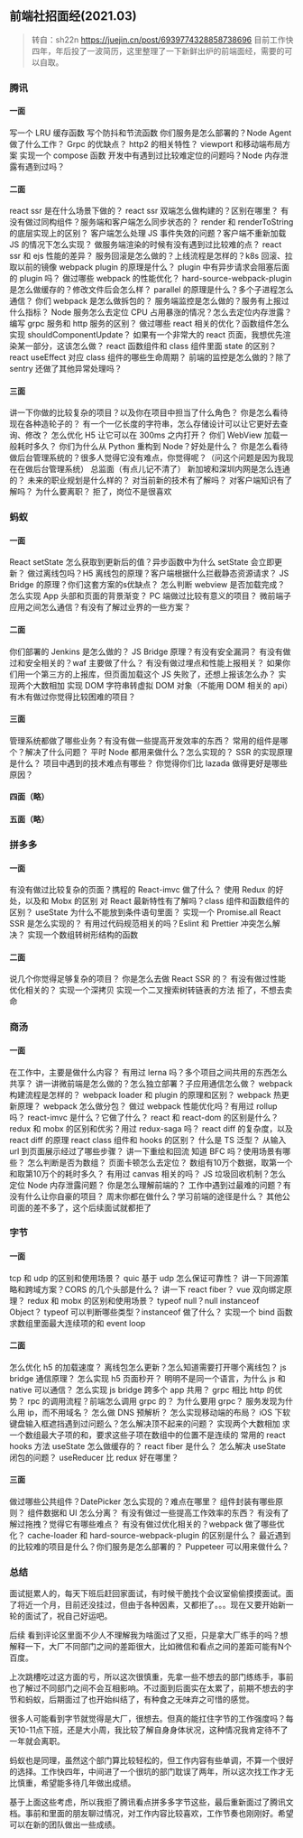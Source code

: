 ## 前端社招面经(2021.03)
> 转自：sh22n
> https://juejin.cn/post/6939774328858738696
目前工作快四年，年后投了一波简历，这里整理了一下新鲜出炉的前端面经，需要的可以自取。


### 腾讯
#### 一面
写一个 LRU 缓存函数
写个防抖和节流函数
你们服务是怎么部署的？Node Agent 做了什么工作？
Grpc 的优缺点？
http2 的相关特性？
viewport 和移动端布局方案
实现一个 compose 函数
开发中有遇到过比较难定位的问题吗？Node 内存泄露有遇到过吗？
#### 二面
react ssr 是在什么场景下做的？
react ssr 双端怎么做构建的？区别在哪里？
有没有做过同构组件？服务端和客户端怎么同步状态的？
render 和 renderToString 的底层实现上的区别？
客户端怎么处理 JS 事件失效的问题？客户端不重新加载 JS 的情况下怎么实现？
做服务端渲染的时候有没有遇到过比较难的点？
react ssr 和 ejs 性能的差异？
服务回滚是怎么做的？上线流程是怎样的？k8s 回滚、拉取以前的镜像
webpack plugin 的原理是什么？
plugin 中有异步请求会阻塞后面的 plugin 吗？
做过哪些 webpack 的性能优化？
hard-source-webpack-plugin 是怎么做缓存的？修改文件后会怎么样？
parallel 的原理是什么？多个子进程怎么通信？
你们 webpack 是怎么做拆包的？
服务端监控是怎么做的？服务有上报过什么指标？
Node 服务怎么去定位 CPU 占用暴涨的情况？怎么去定位内存泄露？
编写 grpc 服务和 http 服务的区别？
做过哪些 react 相关的优化？函数组件怎么实现 shouldComponentUpdate？
如果有一个非常大的 react 页面，我想优先渲染某一部分，这该怎么做？
react 函数组件和 class 组件里面 state 的区别？
react useEffect 对应 class 组件的哪些生命周期？
前端的监控是怎么做的？除了 sentry 还做了其他异常处理吗？
#### 三面
讲一下你做的比较复杂的项目？以及你在项目中担当了什么角色？
你是怎么看待现在各种造轮子的？
有一个一亿长度的字符串，怎么存储设计可以让它更好去查询、修改？
怎么优化 H5 让它可以在 300ms 之内打开？
你们 WebView 加载一般耗时多久？
你们为什么从 Python 重构到 Node？好处是什么？
你是怎么看待做后台管理系统的？很多人觉得它没有难点，你觉得呢？（问这个问题是因为我现在在做后台管理系统）
总监面（有点儿记不清了）
新加坡和深圳内网是怎么连通的？
未来的职业规划是什么样的？
对当前新的技术有了解吗？
对客户端知识有了解吗？
为什么要离职？
拒了，岗位不是很喜欢

### 蚂蚁
#### 一面
React setState 怎么获取到更新后的值？异步函数中为什么 setState 会立即更新？
做过离线包吗？H5 离线包的原理？客户端根据什么拦截静态资源请求？
JS Bridge 的原理？你们这套方案的s优缺点？
怎么判断 webview 是否加载完成？
怎么实现 App 头部和页面的背景渐变？
PC 端做过比较有意义的项目？
微前端子应用之间怎么通信？有没有了解过业界的一些方案？
#### 二面
你们部署的 Jenkins 是怎么做的？
JS Bridge 原理？有没有安全漏洞？
有没有做过和安全相关的？waf 主要做了什么？
有没有做过埋点和性能上报相关？
如果你们用一个第三方的上报库，但页面加载这个 JS 失败了，还想上报该怎么办？
实现两个大数相加
实现 DOM 字符串转虚拟 DOM 对象（不能用 DOM 相关的 api）
有木有做过你觉得比较困难的项目？
#### 三面
管理系统都做了哪些业务？有没有做一些提高开发效率的东西？
常用的组件是哪个？解决了什么问题？
平时 Node 都用来做什么？怎么实现的？
SSR 的实现原理是什么？
项目中遇到的技术难点有哪些？
你觉得你们比 lazada 做得更好是哪些原因？
#### 四面（略）
#### 五面（略）
### 拼多多
#### 一面
有没有做过比较复杂的页面？携程的 React-imvc 做了什么？
使用 Redux 的好处，以及和 Mobx 的区别
对 React 最新特性有了解吗？class 组件和函数组件的区别？
useState 为什么不能放到条件语句里面？
实现一个 Promise.all
React SSR 是怎么实现的？
有用过代码规范相关的吗？Eslint 和 Prettier 冲突怎么解决？
实现一个数组转树形结构的函数
#### 二面
说几个你觉得足够复杂的项目？
你是怎么去做 React SSR 的？
有没有做过性能优化相关的？
实现一个深拷贝
实现一个二叉搜索树转链表的方法
拒了，不想去卖命

### 商汤
#### 一面
在工作中，主要是做什么内容？
有用过 lerna 吗？多个项目之间共用的东西怎么共享？
讲一讲微前端是怎么做的？怎么独立部署？子应用通信怎么做？
webpack 构建流程是怎样的？
webpack loader 和 plugin 的原理和区别？
webpack 热更新原理？
webpack 怎么做分包？
做过 webpack 性能优化吗？有用过 rollup 吗？
react-imvc 是什么？它做了什么？
react 和 react-dom 的区别是什么？
redux 和 mobx 的区别和优劣？用过 redux-saga 吗？
react diff 的复杂度，以及 react diff 的原理
react class 组件和 hooks 的区别？
什么是 TS 泛型？
从输入 url 到页面展示经过了哪些步骤？
讲一下重绘和回流
知道 BFC 吗？使用场景有哪些？
怎么判断是否为数组？
页面卡顿怎么去定位？
数组有10万个数据，取第一个和取第10万个的耗时多久？
有用过 canvas 相关的吗？
JS 垃圾回收机制？怎么定位 Node 内存泄露问题？
你是怎么理解前端的？
工作中遇到过最难的问题？有没有什么让你自豪的项目？
周末你都在做什么？学习前端的途径是什么？
其他公司面的差不多了，这个后续面试就都拒了

### 字节
#### 一面
tcp 和 udp 的区别和使用场景？
quic 基于 udp 怎么保证可靠性？
讲一下同源策略和跨域方案？CORS 的几个头部是什么？
讲一下 react fiber？
vue 双向绑定原理？
redux 和 mobx 的区别和使用场景？
typeof null？null instanceof Object？
typeof 可以判断哪些类型？instanceof 做了什么？
实现一个 bind 函数
求数组里面最大连续项的和
event loop
#### 二面
怎么优化 h5 的加载速度？
离线包怎么更新？怎么知道需要打开哪个离线包？
js bridge 通信原理？
怎么实现 h5 页面秒开？
明明不是同一个语言，为什么 js 和 native 可以通信？
怎么实现 js bridge 跨多个 app 共用？
grpc 相比 http 的优势？
rpc 的调用流程？前端怎么调用 grpc 的？
为什么要用 grpc？
服务发现为什么用 ip，而不用域名？
怎么做 DNS 预解析？
怎么实现移动端的布局？
iOS 下软键盘输入框遮挡遇到过问题么？怎么解决顶不起来的问题？
实现两个大数相加
求一个数组最大子项的和，要求这些子项在数组中的位置不是连续的
常用的 react hooks 方法
useState 怎么做缓存的？
react fiber 是什么？
怎么解决 useState 闭包的问题？
useReducer 比 redux 好在哪里？
#### 三面
做过哪些公共组件？DatePicker 怎么实现的？难点在哪里？
组件封装有哪些原则？
组件数据和 UI 怎么分离？
有没有做过一些提高工作效率的东西？
有没有了解过拖拽？觉得它有哪些难点？
有没有做过优化相关的？webpack 做了哪些优化？
cache-loader 和 hard-source-webpack-plugin 的区别是什么？
最近遇到的比较难的项目是什么？你们服务是怎么部署的？
Puppeteer 可以用来做什么？
### 总结
面试挺累人的，每天下班后赶回家面试，有时候干脆找个会议室偷偷摸摸面试。面了将近一个月，目前还没挂过，但由于各种因素，又都拒了。。。现在又要开始新一轮的面试了，祝自己好运吧。

后续
看到评论区里面不少人不理解我为啥面过了又拒，只是拿大厂练手的吗？想解释一下，大厂不同部门之间的差距很大，比如微信和看点之间的差距可能有N个百度。

上次跳槽吃过这方面的亏，所以这次很慎重，先拿一些不想去的部门练练手，事前也了解过不同部门之间不会互相影响。不过面到后面实在太累了，前期不想去的字节和蚂蚁，后期面过了也开始纠结了，有种食之无味弃之可惜的感觉。

很多人可能看到字节就觉得是大厂，很想去。但真的能扛住字节的工作强度吗？每天10-11点下班，还是大小周，我比较了解自身身体状况，这种情况我肯定待不了一年就会离职。

蚂蚁也是同理，虽然这个部门算比较轻松的，但工作内容有些单调，不算一个很好的选择。工作快四年，中间进了一个很坑的部门耽误了两年，所以这次找工作才无比慎重，希望能多待几年做出成绩。

基于上面这些考虑，所以我拒了腾讯看点拼多多字节这些，最后重新面过了腾讯文档。事前和里面的朋友聊过情况，对工作内容比较喜欢，工作节奏也刚刚好。希望可以在新的团队做出一些成绩。